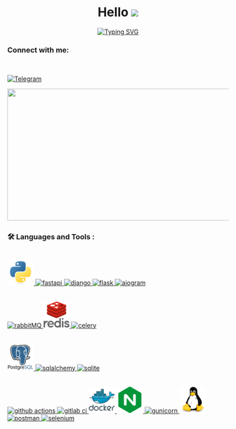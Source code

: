 <h1 align="center">
  Hello
  <img src="https://media.giphy.com/media/hvRJCLFzcasrR4ia7z/giphy.gif" width="30px"/>
</h1>
<p align="center">
    <a href="https://git.io/typing-svg"><img src="https://readme-typing-svg.demolab.com?font=Fira+Code&weight=500&size=25&pause=1000&color=2789C8&vCenter=true&width=435&lines=I'm+Evgeniy+Khlebnev;Python+Backend+Developer" alt="Typing SVG" />
    </a>
</p>

<h3 align="left">Connect with me:</h3>
<br>
<p align="left">
  <a href="https://t.me/Evgenkhl01" target="_blank" rel="noreferrer"> <img src="https://www.vectorlogo.zone/logos/telegram/telegram-icon.svg" alt="Telegram" width="40" height="40"/> </a>
</p>

<div align="center">
  <img src="https://media.giphy.com/media/dWesBcTLavkZuG35MI/giphy.gif" width="600" height="300"/>
</div>

### :hammer_and_wrench: Languages and Tools :
<br>
<div>
  <a href="https://www.python.org" target="_blank" rel="noreferrer"> <img src="https://raw.githubusercontent.com/devicons/devicon/master/icons/python/python-original.svg" alt="python" width="60" height="60"/> </a>
  <a href="https://fastapi.tiangolo.com/" target="_blank" rel="noreferrer"> <img src="https://fastapi.tiangolo.com/img/logo-margin/logo-teal.png" alt="fastapi" width="110" height="60"/> </a>
  <a href="https://www.djangoproject.com/" target="_blank" rel="noreferrer"> <img src="https://cdn.worldvectorlogo.com/logos/django.svg" alt="django" width="60" height="60"/> </a>
  <a href="https://flask.palletsprojects.com/" target="_blank" rel="noreferrer"> <img src="https://flask.palletsprojects.com/en/stable/_images/flask-horizontal.png" alt="flask" width="110" height="55"/> </a>
  <a href="https://docs.aiogram.dev/" target="_blank" rel="noreferrer"> <img src="https://docs.aiogram.dev/en/latest/_static/logo.png" alt="aiogram" width="60" height="60"/> </a>
</div>
<br>
<br>
<div>
  <a href="https://www.rabbitmq.com" target="_blank" rel="noreferrer"> <img src="https://www.vectorlogo.zone/logos/rabbitmq/rabbitmq-icon.svg" alt="rabbitMQ" width="60" height="60"/> </a>
  <a href="https://redis.io" target="_blank" rel="noreferrer"> <img src="https://raw.githubusercontent.com/devicons/devicon/master/icons/redis/redis-original-wordmark.svg" alt="redis" width="60" height="60"/> </a>
  <a href="https://docs.celeryq.dev/en/stable/" target="_blank" rel="noreferrer"> <img src="https://docs.celeryq.dev/en/stable/_static/celery_512.png" alt="celery" width="60" height="60"/> </a>
</div>
<br>
<br>
<div>
  <a href="https://www.postgresql.org" target="_blank" rel="noreferrer"> <img src="https://raw.githubusercontent.com/devicons/devicon/master/icons/postgresql/postgresql-original-wordmark.svg" alt="postgresql" width="60" height="60"/> </a>
  <a href="https://www.sqlalchemy.org/" target="_blank" rel="noreferrer"> <img src="https://www.sqlalchemy.org/img/sqla_logo.png" alt="sqlalchemy" width="125" height="60"/> </a>
  <a href="https://www.sqlite.org/" target="_blank" rel="noreferrer"> <img src="https://www.vectorlogo.zone/logos/sqlite/sqlite-icon.svg" alt="sqlite" width="60" height="60"/> </a>
</div>
<br>
<br>
<div>
  <a href="https://github.com/features/actions" target="_blank" rel="noreferrer"> <img src="https://www.vectorlogo.zone/logos/github/github-icon.svg" alt="github actions" width="60" height="60"/> </a>
  <a href="https://docs.gitlab.com/ee/ci/" target="_blank" rel="noreferrer"> <img src="https://www.vectorlogo.zone/logos/gitlab/gitlab-icon.svg" alt="gitlab ci" width="60" height="60"/> </a>
  <a href="https://www.docker.com/" target="_blank" rel="noreferrer"> <img src="https://raw.githubusercontent.com/devicons/devicon/master/icons/docker/docker-original-wordmark.svg" alt="docker" width="60" height="60"/> </a>
  <a href="https://www.nginx.com" target="_blank" rel="noreferrer"> <img src="https://raw.githubusercontent.com/devicons/devicon/master/icons/nginx/nginx-original.svg" alt="nginx" width="60" height="60"/> </a>
  <a href="https://gunicorn.org/" target="_blank" rel="noreferrer"> <img src="https://gunicorn.org/images/logo.png" alt="gunicorn" width="135" height="50"/> </a>
  <a href="https://www.linux.org/" target="_blank" rel="noreferrer"> <img src="https://raw.githubusercontent.com/devicons/devicon/master/icons/linux/linux-original.svg" alt="linux" width="60" height="60"/> </a>
  <a href="https://www.postman.com/" target="_blank" rel="noreferrer"> <img src="https://www.vectorlogo.zone/logos/getpostman/getpostman-icon.svg" alt="postman" width="60" height="60"/> </a>
  <a href="https://www.selenium.dev/" target="_blank" rel="noreferrer"> <img src="https://raw.githubusercontent.com/detain/svg-logos/780f25886640cef088af994181646db2f6b1a3f8/svg/selenium-logo.svg" alt="selenium" width="60" height="60"/> </a>
</div>
